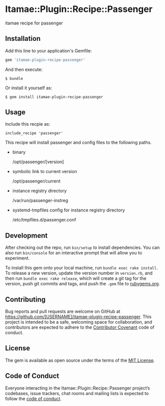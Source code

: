 # Itamae::Plugin::Recipe::Passenger

itamae recipe for passenger

## Installation

Add this line to your application's Gemfile:

```ruby
gem 'itamae-plugin-recipe-passenger'
```

And then execute:

    $ bundle

Or install it yourself as:

    $ gem install itamae-plugin-recipe-passenger

## Usage

Include this recpie as:

    include_recipe 'passenger'

This recipe will install passenger and config files to the following paths.

* binary

    /opt/passenger/[version]

* symbolic link to current version

    /opt/passenger/current

* instance registry directory

    /var/run/passenger-instreg

*  systemd-tmpfiles config for instance registry directory

    /etc/tmpfiles.d/passenger.conf

## Development

After checking out the repo, run `bin/setup` to install dependencies. You can also run `bin/console` for an interactive prompt that will allow you to experiment.

To install this gem onto your local machine, run `bundle exec rake install`. To release a new version, update the version number in `version.rb`, and then run `bundle exec rake release`, which will create a git tag for the version, push git commits and tags, and push the `.gem` file to [rubygems.org](https://rubygems.org).

## Contributing

Bug reports and pull requests are welcome on GitHub at https://github.com/[USERNAME]/itamae-plugin-recipe-passenger. This project is intended to be a safe, welcoming space for collaboration, and contributors are expected to adhere to the [Contributor Covenant](http://contributor-covenant.org) code of conduct.

## License

The gem is available as open source under the terms of the [MIT License](https://opensource.org/licenses/MIT).

## Code of Conduct

Everyone interacting in the Itamae::Plugin::Recipe::Passenger project’s codebases, issue trackers, chat rooms and mailing lists is expected to follow the [code of conduct](https://github.com/[USERNAME]/itamae-plugin-recipe-passenger/blob/master/CODE_OF_CONDUCT.md).
